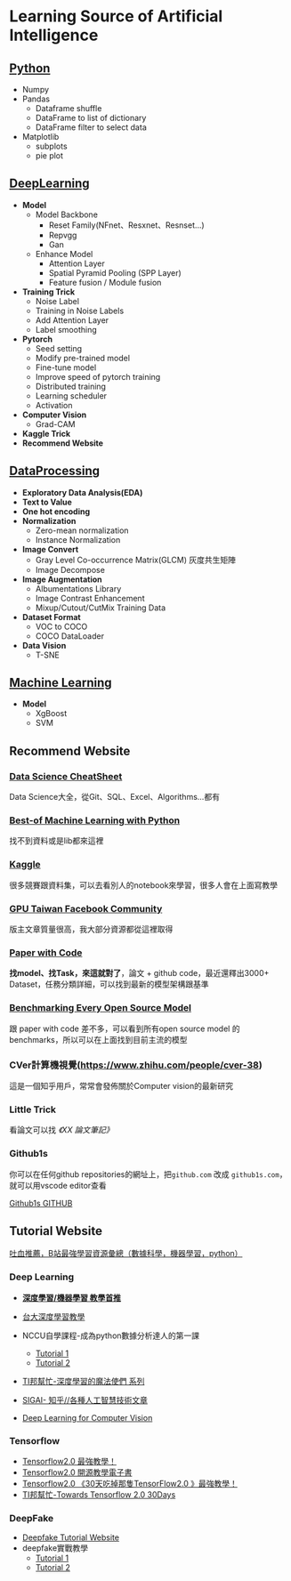# Learning Source of Artificial Intelligence
## [Python](https://github.com/Coolshanlan/Learning-Resource/tree/master/Python)
- Numpy
- Pandas
  - Dataframe shuffle
  - DataFrame to list of dictionary
  - DataFrame filter to select data
- Matplotlib
  - subplots
  - pie plot
## [DeepLearning](https://github.com/Coolshanlan/Learning-Resource/tree/master/DeepLearning)
- **Model**
  - Model Backbone
    - Reset Family(NFnet、Resxnet、Resnset...)
    - Repvgg
    - Gan
  - Enhance Model
    - Attention Layer
    - Spatial Pyramid Pooling (SPP Layer)
    - Feature fusion / Module fusion
- **Training Trick**
  - Noise Label
  - Training in Noise Labels
  - Add Attention Layer
  - Label smoothing
- **Pytorch**
  - Seed setting
  - Modify pre-trained model
  - Fine-tune model
  - Improve speed of pytorch training
  - Distributed training
  - Learning scheduler
  - Activation
- **Computer Vision**
  - Grad-CAM
- **Kaggle Trick**
- **Recommend Website**

## [DataProcessing](https://github.com/Coolshanlan/Learning-Resource/tree/master/DataProcessing)
- **Exploratory Data Analysis(EDA)**
- **Text to Value**
- **One hot encoding**
- **Normalization**
  - Zero-mean normalization
  - Instance Normalization
- **Image Convert**
  - Gray Level Co-occurrence Matrix(GLCM) 灰度共生矩陣
  - Image Decompose
- **Image Augmentation**
  - Albumentations Library
  - Image Contrast Enhancement
  - Mixup/Cutout/CutMix Training Data
- **Dataset Format**
  - VOC to COCO
  - COCO DataLoader
- **Data Vision**
  - T-SNE
## [Machine Learning](https://github.com/Coolshanlan/Learning-Resource/tree/master/MachineLearning)
- **Model**
  - XgBoost
  - SVM
## Recommend Website
### [Data Science CheatSheet](https://www.kaggle.com/timoboz/data-science-cheat-sheets?select=Excel)
Data Science大全，從Git、SQL、Excel、Algorithms...都有
### [Best-of Machine Learning with Python](https://github.com/ml-tooling/best-of-ml-python)
找不到資料或是lib都來這裡
### [Kaggle](https://www.kaggle.com/)
很多競賽跟資料集，可以去看別人的notebook來學習，很多人會在上面寫教學
### [GPU Taiwan Facebook Community](https://www.facebook.com/groups/344517158933201)
版主文章質量很高，我大部分資源都從這裡取得
### [Paper with Code](https://paperswithcode.com/)
**找model、找Task，來這就對了**，論文 + github code，最近還釋出3000+ Dataset，任務分類詳細，可以找到最新的模型架構跟基準

### [Benchmarking Every Open Source Model](https://sotabench.com/)
跟 paper with code 差不多，可以看到所有open source model 的 benchmarks，所以可以在上面找到目前主流的模型
### CVer計算機視覺(https://www.zhihu.com/people/cver-38)
這是一個知乎用戶，常常會發佈關於Computer vision的最新研究
### Little Trick
看論文可以找 *《XX 論文筆記》*

### Github1s
你可以在任何github repositories的網址上，把`github.com` 改成 `github1s.com`，就可以用vscode editor查看

[Github1s GITHUB](https://github.com/conwnet/github1s)

## Tutorial Website
[吐血推薦，B站最強學習資源彙總（數據科學，機器學習，python）](https://bangqu.com/8me24e.html?fbclid=IwAR2ZHJHB6H3QSGNia6z1ty6ZCVEg0RRg4KRcIXnJ4c1uu6zoGOWoXQMiI4U)
### Deep Learning
- [**深度學習/機器學習 教學首推**](https://www.youtube.com/channel/UC2ggjtuuWvxrHHHiaDH1dlQ)

- [台大深度學習教學](https://www.csie.ntu.edu.tw/~yvchen/f106-adl/syllabus.html)
- NCCU自學課程-成為python數據分析達人的第一課
   - [Tutorial 1](http://moocs.nccu.edu.tw/course/123/intro)
   - [Tutorial 2](https://github.com/yenlung/Python-3-Data-Analysis-Basics)
- [TI邦幫忙-深度學習的魔法使們 系列](https://ithelp.ithome.com.tw/users/20112540/ironman/2064?page=1)
- [SIGAI- 知乎//各種人工智慧技術文章](https://zhuanlan.zhihu.com/c_201634018)
- [Deep Learning for Computer Vision](https://dvl.in.tum.de/teaching/)
### Tensorflow
- [Tensorflow2.0 最強教學！](https://zhuanlan.zhihu.com/c_109102186304362496)
- [Tensorflow2.0 開源教學電子書](https://bangqu.com/6K13Q9.html)
- [Tensorflow2.0 《30天吃掉那隻TensorFlow2.0 》最強教學！](https://github.com/lyhue1991/eat_tensorflow2_in_30_days)
- [TI邦幫忙-Towards Tensorflow 2.0 30Days](https://ithelp.ithome.com.tw/users/20119971/ironman/2254)
### DeepFake
- [Deepfake Tutorial Website](https://www.deepfakescn.com/)
- deepfake實戰教學
   - [Tutorial 1](https://zhuanlan.zhihu.com/p/36414465)
   - [Tutorial 2](https://zhuanlan.zhihu.com/p/64490383)


